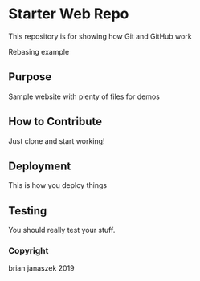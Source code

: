 # Starter Web Repo

This repository is for showing how Git and GitHub work

Rebasing example

## Purpose

Sample website with plenty of files for demos

## How to Contribute

Just clone and start working!

## Deployment

This is how you deploy things

## Testing

You should really test your stuff.

### Copyright

brian janaszek 2019

